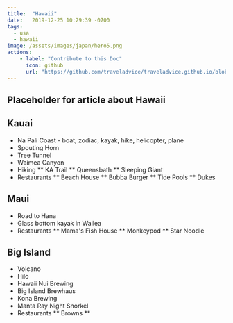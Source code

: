```yaml
---
title:  "Hawaii"
date:   2019-12-25 10:29:39 -0700
tags: 
  - usa 
  - hawaii
image: /assets/images/japan/hero5.png
actions:
    - label: "Contribute to this Doc"
      icon: github
      url: "https://github.com/traveladvice/traveladvice.github.io/blob/master/_posts/2019-12-25-hawaii.markdown"
---
```



## Placeholder for article about Hawaii

## Kauai

* Na Pali Coast - boat, zodiac, kayak, hike, helicopter, plane
* Spouting Horn
* Tree Tunnel
* Waimea Canyon
* Hiking
** KA Trail
** Queensbath
** Sleeping Giant
* Restaurants
** Beach House
** Bubba Burger
** Tide Pools
** Dukes

## Maui

* Road to Hana
* Glass bottom kayak in Wailea
* Restaurants
** Mama's Fish House
** Monkeypod
** Star Noodle

## Big Island

* Volcano
* Hilo
* Hawaii Nui Brewing
* Big Island Brewhaus
* Kona Brewing
* Manta Ray Night Snorkel
* Restaurants
** Browns
** 
